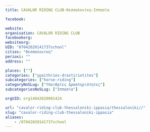 ```yaml
---
title: CAVALOR RIDING CLUB-Θεσσαλονίκη-Ιππασία

facebook:

website:
organisation: CAVALOR RIDING CLUB
facebookorg:
websiteorg:
UID: "07042020141737school"
cities: "Θεσσαλονίκη"
perioxi: ""
address: ""

places: [""]
categories: ["ypaithries-drastiriotites"]
subcategories: ["horse-riding"]
categoryNoSLug: ["Υπαιθρίες Δραστηριότητες"]
subcategoriesNoSLug: ["Ιππασία"]

orgUID: org14042020001424

url: "cavalor-riding-club-thessaloniki-ippasia/thessaloniki//"
slug: "cavalor-riding-club-thessaloniki-ippasia"
aliases:
    - /07042020141737school
---
```





